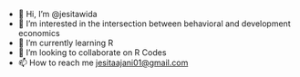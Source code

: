 - 👋 Hi, I’m @jesitawida
- 👀 I’m interested in the intersection between behavioral and development economics
- 🌱 I’m currently learning R
- 💞️ I’m looking to collaborate on R Codes 
- 📫 How to reach me jesitaajani01@gmail.com

<!---
jesitawida/jesitawida is a ✨ special ✨ repository because its `README.md` (this file) appears on your GitHub profile.
You can click the Preview link to take a look at your changes.
--->
